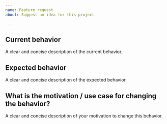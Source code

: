 ```yaml
---
name: Feature request
about: Suggest an idea for this project

---
```


## Current behavior
A clear and concise description of the current behavior.

## Expected behavior
A clear and concise description of the expected behavior.

## What is the motivation / use case for changing the behavior?
A clear and concise description of your motivation to change this behavior.
